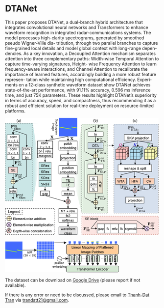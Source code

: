 # DTANet

This paper proposes DTANet, a dual-branch hybrid
architecture that integrates convolutional neural networks and
Transformers to enhance waveform recognition in integrated
radar-communications systems. The model processes high-clarity
spectrograms, generated by smoothed pseudo Wigner-Ville dis-
tribution, through two parallel branches to capture fine-grained
local details and model global context with long-range depen-
dencies. As a key innovation, a Decoupled Attention mechanism
separates attention into three complementary paths: Width-wise
Temporal Attention to capture time-varying signatures, Height-
wise Frequency Attention to learn frequency-aware interactions,
and Channel Attention to recalibrate the importance of learned
features, accordingly building a more robust feature represen-
tation while maintaining high computational efficiency. Experi-
ments on a 12-class synthetic waveform dataset show DTANet
achieves state-of-the-art performance, with 91.11% accuracy,
0.596 ms inference time, and just 75K parameters. These results
highlight DTANet’s superiority in terms of accuracy, speed, and
compactness, thus recommending it as a robust and efficient
solution for real-time deployment on resource-limited platforms.

![](https://github.com/DatChanThanh/DTANet/blob/b1c367e07993df97ecf034f6740b63e7ad31460d/architecture.png)


![](https://github.com/DatChanThanh/DTANet/blob/b1c367e07993df97ecf034f6740b63e7ad31460d/position_embedding.png)

The dataset can be download on [Google Drive](https://drive.google.com/drive/u/1/folders/14DWPcBVMQ7CrNo13gEoDppv6Rn0Ze0c3) (please report if not available).

 If there is any error or need to be discussed, please email to [Thanh-Dat Tran](https://github.com/DatChanThanh) via [trandatt21@gmail.com](mailto:trandatt21@gmail.com).

